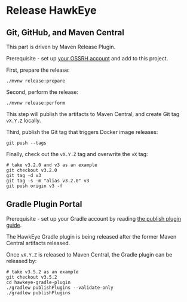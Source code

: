 # Release HawkEye

## Git, GitHub, and Maven Central

This part is driven by Maven Release Plugin.

Prerequisite - set up [your OSSRH account](https://central.sonatype.org/publish/publish-guide/) and add to this project.

First, prepare the release:

```shell
./mvnw release:prepare
```

Second, perform the release:

```shell
./mvnw release:perform
```

This step will publish the artifacts to Maven Central, and create Git tag `vX.Y.Z` locally.

Third, publish the Git tag that triggers Docker image releases:

```shell
git push --tags
```

Finally, check out the `vX.Y.Z` tag and overwrite the `vX` tag:

```shell
# take v3.2.0 and v3 as an example
git checkout v3.2.0
git tag -d v3
git tag -s -m "alias v3.2.0" v3
git push origin v3 -f
```

## Gradle Plugin Portal

Prerequisite - set up your Gradle account by reading [the publish plugin guide](https://plugins.gradle.org/docs/publish-plugin).

The HawkEye Gradle plugin is being released after the former Maven Central artifacts released.

Once `vX.Y.Z` is released to Maven Central, the Gradle plugin can be released by:

```shell
# take v3.5.2 as an example
git checkout v3.5.2
cd hawkeye-gradle-plugin
./gradlew publishPlugins --validate-only
./gradlew publishPlugins
```
